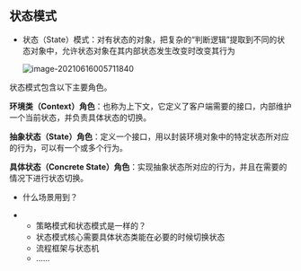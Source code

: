 ## 状态模式

- 状态（State）模式：对有状态的对象，把复杂的“判断逻辑”提取到不同的状态对象中，允许状态对象在其内部状态发生改变时改变其行为

  ![image-20210616005711840](https://gitee.com/kongxiangjin/images/raw/master/img/image-20210616005711840.png)

状态模式包含以下主要角色。

**环境类（**Context**）角色**：也称为上下文，它定义了客户端需要的接口，内部维护一个当前状态，并负责具体状态的切换。

**抽象状态（**State**）角色**：定义一个接口，用以封装环境对象中的特定状态所对应的行为，可以有一个或多个行为。

**具体状态（**Concrete State**）角色**：实现抽象状态所对应的行为，并且在需要的情况下进行状态切换。



- 什么场景用到？

- - 策略模式和状态模式是一样的？
  - 状态模式核心需要具体状态类能在必要的时候切换状态
  - 流程框架与状态机
  - ......